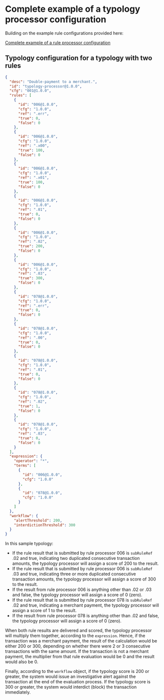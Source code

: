 # Complete example of a typology processor configuration

Building on the example rule configurations provided here:

[Complete example of a rule processor configuration](./01-Complete-Example-Of-A-Rule-Processor-Configuration.md)

## Typology configuration for a typology with two rules

```json
{
  "desc": "Double-payment to a merchant.",
  "id": "typology-processor@1.0.0",
  "cfg": "001@1.0.0",
  "rules": [
    {
      "id": "006@1.0.0",
      "cfg": "1.0.0",
      "ref": ".err",
      "true": 0,
      "false": 0
    },
    {
      "id": "006@1.0.0",
      "cfg": "1.0.0",
      "ref": ".x00",
      "true": 100,
      "false": 0
    },
    {
      "id": "006@1.0.0",
      "cfg": "1.0.0",
      "ref": ".x01",
      "true": 100,
      "false": 0
    },
    {
      "id": "006@1.0.0",
      "cfg": "1.0.0",
      "ref": ".01",
      "true": 0,
      "false": 0
    },
    {
      "id": "006@1.0.0",
      "cfg": "1.0.0",
      "ref": ".02",
      "true": 200,
      "false": 0
    },
    {
      "id": "006@1.0.0",
      "cfg": "1.0.0",
      "ref": ".03",
      "true": 300,
      "false": 0
    },
    {
      "id": "078@1.0.0",
      "cfg": "1.0.0",
      "ref": ".err",
      "true": 0,
      "false": 0
    },
    {
      "id": "078@1.0.0",
      "cfg": "1.0.0",
      "ref": ".00",
      "true": 0,
      "false": 0
    },
    {
      "id": "078@1.0.0",
      "cfg": "1.0.0",
      "ref": ".01",
      "true": 0,
      "false": 0
    },
    {
      "id": "078@1.0.0",
      "cfg": "1.0.0",
      "ref": ".02",
      "true": 1,
      "false": 0
    },
    {
      "id": "078@1.0.0",
      "cfg": "1.0.0",
      "ref": ".03",
      "true": 0,
      "false": 0
    }
  ],
  "expression": {
    "operator": "*",
    "terms": [
      {
        "id": "006@1.0.0",
        "cfg": "1.0.0"
      },
      {
        "id": "078@1.0.0",
        "cfg": "1.0.0"
      }
    ]
  },
  "workflow": {
    "alertThreshold": 200,
    "interdictionThreshold": 300
  }
}
```

In this sample typology:

- If the rule result that is submitted by rule processor 006 is `subRuleRef` .02 and true, indicating two duplicated consecutive transaction amounts, the typology processor will assign a score of 200 to the result.
- If the rule result that is submitted by rule processor 006 is `subRuleRef` .03 and true, indicating three or more duplicated consecutive transaction amounts, the typology processor will assign a score of 300 to the result.
- If the result from rule processor 006 is anything other than .02 or .03 and false, the typology processor will assign a score of 0 (zero).
- If the rule result that is submitted by rule processor 078 is `subRuleRef` .02 and true, indicating a merchant payment, the typology processor will assign a score of 1 to the result.
- If the result from rule processor 078 is anything other than .02 and false, the typology processor will assign a score of 0 (zero).

When both rule results are delivered and scored, the typology processor will multiply them together, according to the `expression`. Hence, if the transaction was a merchant payment, the result of the calculation would be either 200 or 300, depending on whether there were 2 or 3 consecutive transactions with the same amount. If the transaction is not a merchant payment, the multiplier from that rule evaluation would be 0 and the result would also be 0.

Finally, according to the `workflow` object, if the typology score is 200 or greater, the system would issue an investigative alert against the transaction at the end of the evaluation process. If the typology score is 300 or greater, the system would interdict (block) the transaction immediately.
